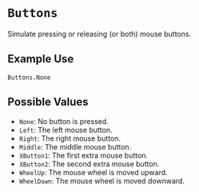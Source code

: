 # `Buttons`

Simulate pressing or releasing (or both) mouse buttons.

## Example Use
`Buttons.None`

## Possible Values
* `None`: No button is pressed.
* `Left`: The left mouse button.
* `Right`: The right mouse button.
* `Middle`: The middle mouse button.
* `XButton1`: The first extra mouse button.
* `XButton2`: The second extra mouse button.
* `WheelUp`: The mouse wheel is moved upward.
* `WheelDown`: The mouse wheel is moved downward.
